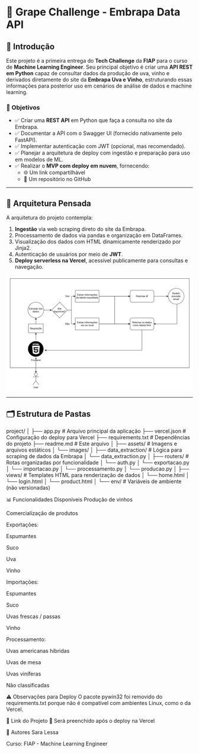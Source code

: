 # 🍇 Grape Challenge - Embrapa Data API

## 📘 Introdução

Este projeto é a primeira entrega do **Tech Challenge** da **FIAP** para o curso de **Machine Learning Engineer**. Seu principal objetivo é criar uma **API REST em Python** capaz de consultar dados da produção de uva, vinho e derivados diretamente do site da **Embrapa Uva e Vinho**, estruturando essas informações para posterior uso em cenários de análise de dados e machine learning.

### 🎯 Objetivos

- ✅ Criar uma **REST API** em Python que faça a consulta no site da Embrapa.
- ✅ Documentar a API com o Swagger UI (fornecido nativamente pelo FastAPI).
- ✅ Implementar autenticação com JWT (opcional, mas recomendado).
- ✅ Planejar a arquitetura de deploy com ingestão e preparação para uso em modelos de ML.
- ✅ Realizar o **MVP com deploy em nuvem**, fornecendo:
  - 🌐 Um link compartilhável
  - 📁 Um repositório no GitHub

---

## 🧠 Arquitetura Pensada

A arquitetura do projeto contempla:

1. **Ingestão** via web scraping direto do site da Embrapa.
2. Processamento de dados via pandas e organização em DataFrames.
3. Visualização dos dados com HTML dinamicamente renderizado por Jinja2.
4. Autenticação de usuários por meio de **JWT**.
5. **Deploy serverless na Vercel**, acessível publicamente para consultas e navegação.

![Arquitetura do Projeto](assets/images/image.png)

---

## 🗂️ Estrutura de Pastas

project/
│
├── app.py # Arquivo principal da aplicação
├── vercel.json # Configuração do deploy para Vercel
├── requirements.txt # Dependências do projeto
├── readme.md # Este arquivo
│
├── assets/ # Imagens e arquivos estáticos
│ └── images/
│
├── data_extraction/ # Lógica para scraping de dados da Embrapa
│ └── data_extraction.py
│
├── routers/ # Rotas organizadas por funcionalidade
│ └── auth.py
│ └── exportacao.py
│ └── importacao.py
│ └── processamento.py
│ └── producao.py
│
├── views/ # Templates HTML para renderização de dados
│ └── home.html
│ └── login.html
│ └── product.html
│
└── env/ # Variáveis de ambiente (não versionadas)

📊 Funcionalidades Disponíveis
Produção de vinhos

Comercialização de produtos

Exportações:

Espumantes

Suco

Uva

Vinho

Importações:

Espumantes

Suco

Uvas frescas / passas

Vinho

Processamento:

Uvas americanas híbridas

Uvas de mesa

Uvas viníferas

Não classificadas

⚠️ Observações para Deploy
O pacote pywin32 foi removido do requirements.txt porque não é compatível com ambientes Linux, como o da Vercel.

📎 Link do Projeto
🔗 Será preenchido após o deploy na Vercel

👥 Autores
Sara Lessa

Curso: FIAP - Machine Learning Engineer